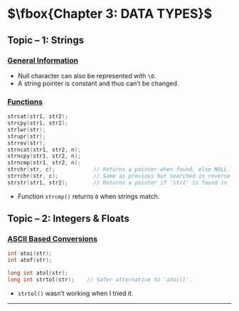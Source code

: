 # $\fbox{Chapter 3: DATA TYPES}$





## **Topic – 1: Strings**

### <u>General Information</u>

- Null character can also be represented with `\0`.
- A string pointer is constant and thus can’t be changed.


### <u>Functions</u>

```c
strcat(str1, str2);
strcpy(str1, str2);
strlwr(str);
strupr(str);
strrev(str);
strncat(str1, str2, n);
strncpy(str1, str2, n);
strncmp(str1, str2, n);
strchr(str, c);            // Returns a pointer when found, else NULL.
strrchr(str, c);           // Same as previous but searched in reverse.
strstr(str1, str2);        // Returns a pointer if 'str1' is found in 'str2'.
```

- Function `strcmp()` returns `0` when strings match.



## **Topic – 2: Integers & Floats**

### <u>ASCII Based Conversions</u>

```c
int atoi(str);
int atof(str);

long int atol(str);
long int strtol(str);    // Safer alternative to 'atoi()'.
```

- `strtol()` wasn’t working when I tried it.

---
